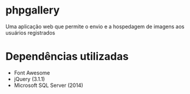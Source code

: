 # phpgallery
Uma aplicação web que permite o envio e a hospedagem de imagens aos usuários registrados

# Dependências utilizadas
* Font Awesome
* jQuery (3.1.1)
* Microsoft SQL Server (2014)
